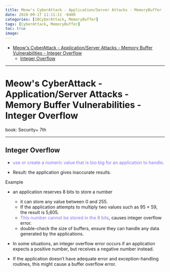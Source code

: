 ```yaml
---
title: Meow's CyberAttack - Application/Server Attacks - MemoryBuffer - Integer Overflow
date: 2020-09-17 11:11:11 -0400
categories: [10CyberAttack, MemoryBuffer]
tags: [CyberAttack, MemoryBuffer]
toc: true
image:
---
```


- [Meow's CyberAttack - Application/Server Attacks - Memory Buffer Vulnerabilities - Integer Overflow](#meows-cyberattack---applicationserver-attacks---memory-buffer-vulnerabilities---integer-overflow)
  - [Integer Overflow](#integer-overflow)

---

# Meow's CyberAttack - Application/Server Attacks - Memory Buffer Vulnerabilities - Integer Overflow

book: Security+ 7th

<font color=LightSlateBlue></font>
<font color=OrangeRed></font>

---

## Integer Overflow

- <font color=LightSlateBlue>use or create a numeric value that is too big for an application to handle</font>.

- Result: the application gives inaccurate results.

Example
- an application reserves 8 bits to store a number
  - it can store any value between 0 and 255.
  - If the application attempts to multiply two values such as 95 × 59, the result is 5,605.
  - <font color=LightSlateBlue>This number cannot be stored in the 8 bits</font>, causes integer overflow error.
  - double-check the size of buffers, ensure they can handle any data generated by the applications.

- In some situations, an integer overflow error occurs if an application expects a positive number, but receives a negative number instead.

- If the application doesn’t have adequate error and exception-handling routines, this might cause a buffer overflow error.
